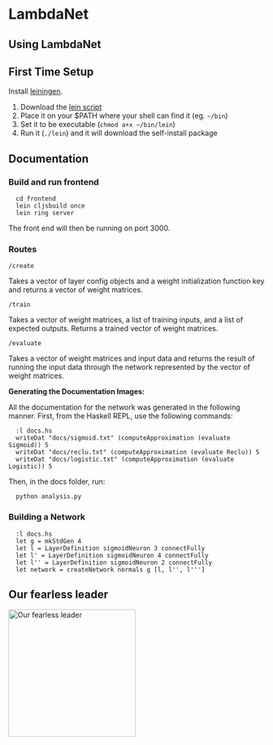 LambdaNet
=====

## Using LambdaNet

## First Time Setup

Install [leiningen](http://leiningen.org).
  1. Download the [lein script](https://raw.githubusercontent.com/technomancy/leiningen/stable/bin/lein)
  2. Place it on your $PATH where your shell can find it (eg. `~/bin`)
  3. Set it to be executable (`chmod a+x ~/bin/lein`)
  4. Run it (`./lein`) and it will download the self-install package

## Documentation

### Build and run frontend
```
  cd frontend
  lein cljsbuild once
  lein ring server
```
The front end will then be running on port 3000.

### Routes
```
/create
```
Takes a vector of layer config objects and a weight initialization function key and returns a vector of weight matrices.

```
/train
```
Takes a vector of weight matrices, a list of training inputs, and a list of expected outputs. Returns a trained vector of weight matrices.

```
/evaluate
```
Takes a vector of weight matrices and input data and returns the result of running the input data through the network represented by the vector of weight matrices.

__Generating the Documentation Images:__

All the documentation for the network was generated in the following manner. First, from the Haskell REPL, use the following commands:

```
  :l docs.hs
  writeDat "docs/sigmoid.txt" (computeApproximation (evaluate Sigmoid)) 5
  writeDat "docs/reclu.txt" (computeApproximation (evaluate Reclu)) 5
  writeDat "docs/logistic.txt" (computeApproximation (evaluate Logistic)) 5
```

Then, in the docs folder, run:

```
  python analysis.py
```

### Building a Network

```
  :l docs.hs
  let g = mkStdGen 4
  let l = LayerDefinition sigmoidNeuron 3 connectFully
  let l' = LayerDefinition sigmoidNeuron 4 connectFully
  let l'' = LayerDefinition sigmoidNeuron 2 connectFully
  let network = createNetwork normals g [l, l'', l''']
```

## Our fearless leader
<p>
  <img src="http://fc07.deviantart.net/fs71/f/2013/009/f/a/gabe_newell__the_hero_of_us_all_by_radulfgreyhammer-d5r0ecr.jpg?raw=true" alt="Our fearless leader" height="250"/>
</p>
